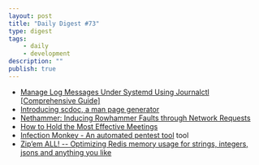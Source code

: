 ```yaml
---
layout: post
title: "Daily Digest #73"
type: digest
tags: 
    - daily
    - development
description: ""
publish: true
---
```


- [Manage Log Messages Under Systemd Using Journalctl [Comprehensive Guide]](https://www.tecmint.com/manage-systemd-logs-using-journalctl/)
- [Introducing scdoc, a man page generator](https://drewdevault.com/2018/05/13/scdoc.html)
- [Nethammer: Inducing Rowhammer Faults through Network Requests](https://arxiv.org/abs/1805.04956)
- [How to Hold the Most Effective Meetings](https://engineering.hellofresh.com/how-to-hold-the-most-effective-meetings-aee4554404e0)
- [Infection Monkey - An automated pentest tool](https://github.com/guardicore/monkey)  <span class="label">tool</span>
- [Zip’em ALL! -- Optimizing Redis memory usage for strings, integers, jsons and anything you like](https://medium.com/@leshchuk/zipem-all-61076c7da4c)